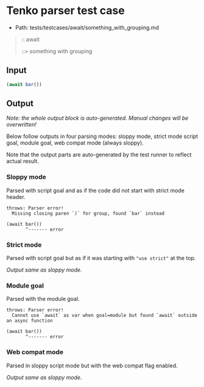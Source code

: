 # Tenko parser test case

- Path: tests/testcases/await/something_with_grouping.md

> :: await
>
> ::> something with grouping

## Input

`````js
(await bar())
`````

## Output

_Note: the whole output block is auto-generated. Manual changes will be overwritten!_

Below follow outputs in four parsing modes: sloppy mode, strict mode script goal, module goal, web compat mode (always sloppy).

Note that the output parts are auto-generated by the test runner to reflect actual result.

### Sloppy mode

Parsed with script goal and as if the code did not start with strict mode header.

`````
throws: Parser error!
  Missing closing paren `)` for group, found `bar` instead

(await bar())
       ^------- error
`````

### Strict mode

Parsed with script goal but as if it was starting with `"use strict"` at the top.

_Output same as sloppy mode._

### Module goal

Parsed with the module goal.

`````
throws: Parser error!
  Cannot use `await` as var when goal=module but found `await` outside an async function

(await bar())
       ^------- error
`````


### Web compat mode

Parsed in sloppy script mode but with the web compat flag enabled.

_Output same as sloppy mode._
